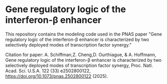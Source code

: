# Gene regulatory logic of the interferon-β enhancer

This repository contains the modeling code used in the PNAS paper "Gene regulatory logic of the interferon-β enhancer is characterized by two selectively deployed modes of transcription factor synergy."

Citation for paper:
A. Schiffman,Z. Cheng,D. Ourthiague, & A. Hoffmann,  Gene regulatory logic of the interferon-β enhancer is characterized by two selectively deployed modes of transcription factor synergy, Proc. Natl. Acad. Sci. U.S.A. 122 (33) e2502800122, https://doi.org/10.1073/pnas.2502800122 (2025).
